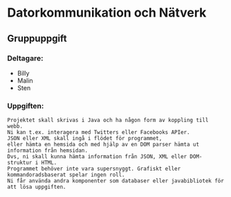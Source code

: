 
# Datorkommunikation och Nätverk
## Gruppuppgift
### Deltagare:
* Billy
* Malin
* Sten

### Uppgiften:
```
Projektet skall skrivas i Java och ha någon form av koppling till webb.
Ni kan t.ex. interagera med Twitters eller Facebooks APIer.
JSON eller XML skall ingå i flödet för programmet,
eller hämta en hemsida och med hjälp av en DOM parser hämta ut information från hemsidan.
Dvs, ni skall kunna hämta information från JSON, XML eller DOM-struktur i HTML.
Programmet behöver inte vara supersnyggt. Grafiskt eller kommandoradsbaserat spelar ingen roll.
Ni får använda andra komponenter som databaser eller javabibliotek för att lösa uppgiften.
```
